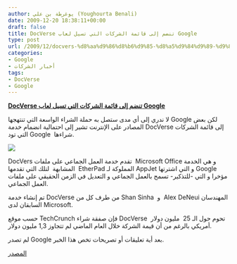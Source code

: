 ```yaml
---
author: يوغرطة بن علي (Youghourta Benali)
date: 2009-12-20 18:38:11+00:00
draft: false
title: DocVerse تنضم إلى قائمة الشركات التي تسيل لعاب Google
type: post
url: /2009/12/docvers-%d8%aa%d9%86%d8%b6%d9%85-%d8%a5%d9%84%d9%89-%d9%82%d8%a7%d8%a6%d9%85%d8%a9-%d8%a7%d9%84%d8%b4%d8%b1%d9%83%d8%a7%d8%aa-%d8%a7%d9%84%d8%aa%d9%8a-%d8%aa%d8%b3%d9%8a%d9%84-%d9%84%d8%b9%d8%a7%d8%a8/
categories:
- Google
- أخبار الشركات
tags:
- DocVerse
- Google
---
```


[**DocVerse تنضم إلى قائمة الشركات التي تسيل لعاب Google**](https://www.it-scoop.com/2009/12/docvers-%d8%aa%d9%86%d8%b6%d9%85-%d8%a5%d9%84%d9%89-%d9%82%d8%a7%d8%a6%d9%85%d8%a9-%d8%a7%d9%84%d8%b4%d8%b1%d9%83%d8%a7%d8%aa-%d8%a7%d9%84%d8%aa%d9%8a-%d8%aa%d8%b3%d9%8a%d9%84-%d9%84%d8%b9%d8%a7%d8%a8/)


لا ندري إلى أي مدى ستصل به حملة الشراء الواسعة التي تنتهجها Google لكن بعض المصادر على الإنترنت تشير إلى احتمالية انضمام خدمة DocVerse إلى قائمة الشركات التي تود Google  شراءها.

[![](http://www.docverse.com/images/DocVerse%20logo.png)
](https://www.it-scoop.com/2009/12/docvers-%d8%aa%d9%86%d8%b6%d9%85-%d8%a5%d9%84%d9%89-%d9%82%d8%a7%d8%a6%d9%85%d8%a9-%d8%a7%d9%84%d8%b4%d8%b1%d9%83%d8%a7%d8%aa-%d8%a7%d9%84%d8%aa%d9%8a-%d8%aa%d8%b3%d9%8a%d9%84-%d9%84%d8%b9%d8%a7%d8%a8/)

DocVers تقدم خدمة العمل الجماعي على ملفات  Microsoft Office و هي الخدمة المشابهة  لتلك التي تقدمها  EtherPad المملوكة لـ AppJet و التي اشترتها Google مؤخرا و التي -للتذكير- تسمح بالعمل الجماعي و التعديل في الزمن الحقيقي على ملفات العمل الجماعي.

تم إنشاء خدمة DocVerse من طرف كل من Shan Sinha  و  Alex DeNeui المهندسان السابقان لدى Microsoft.

حسب موقع TechCrunch فإن صفقة شراء DocVerse  تحوم حول الـ 25  مليون دولار أمريكي بالرغم من أن قيمة الشركة خلال العام الماضي لم تتجاوز 1,3 مليون دولار.

لم تصدر Google بعد أية تعليقات أو تصريحات تخص هذا الخبر.

[المصدر](http://www.techcrunch.com/2009/12/19/google-to-acquire-docverse-office-war-heats-up/)
